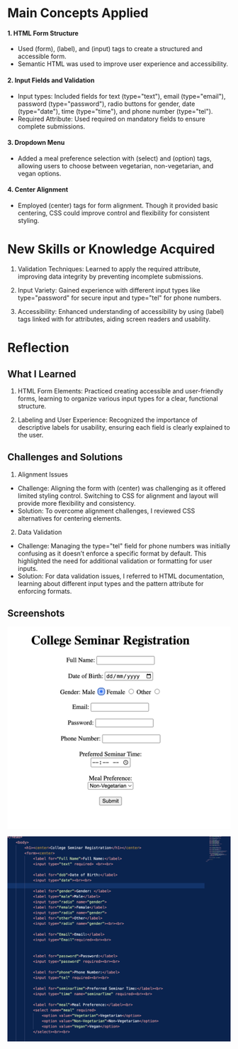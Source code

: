 # Main Concepts Applied

#### 1. HTML Form Structure
* Used (form), (label), and (input) tags to create a structured and accessible form.
* Semantic HTML was used to improve user experience and accessibility.

#### 2. Input Fields and Validation
* Input types: Included fields for text (type="text"), email (type="email"), password (type="password"), radio buttons for gender, date (type="date"), time (type="time"), and phone number (type="tel").
* Required Attribute: Used required on mandatory fields to ensure complete submissions.

#### 3. Dropdown Menu

* Added a meal preference selection with (select) and (option) tags, allowing users to choose between vegetarian, non-vegetarian, and vegan options.

#### 4. Center Alignment

* Employed (center) tags for form alignment. Though it provided basic centering, CSS could improve control and flexibility for consistent styling.


# New Skills or Knowledge Acquired

1. Validation Techniques: Learned to apply the required attribute, improving data integrity by preventing incomplete submissions.

2. Input Variety: Gained experience with different input types like type="password" for secure input and type="tel" for phone numbers.

3. Accessibility: Enhanced understanding of accessibility by using (label) tags linked with for attributes, aiding screen readers and usability.


# Reflection
## What I Learned

1. HTML Form Elements: Practiced creating accessible and user-friendly forms, learning to organize various input types for a clear, functional structure.

2. Labeling and User Experience: Recognized the importance of descriptive labels for usability, ensuring each field is clearly explained to the user.


## Challenges and Solutions

1. Alignment Issues

* Challenge: Aligning the form with (center) was challenging as it offered limited styling control. Switching to CSS for alignment and layout will provide more flexibility and consistency.
* Solution: To overcome alignment challenges, I reviewed CSS alternatives for centering elements.

2. Data Validation

* Challenge: Managing the type="tel" field for phone numbers was initially confusing as it doesn’t enforce a specific format by default. This highlighted the need for additional validation or formatting for user inputs.
* Solution: For data validation issues, I referred to HTML documentation, learning about different input types and the pattern attribute for enforcing formats.

## Screenshots

![1](1.png)

![2](2.png)
